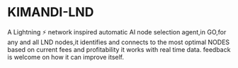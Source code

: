 # KIMANDI-LND
A Lightning ⚡️ network inspired automatic AI node selection agent,in GO,for any and all LND nodes,it identifies and connects to the most optimal NODES based on current fees and profitability it works with real time data. feedback is welcome on how it can improve itself.
